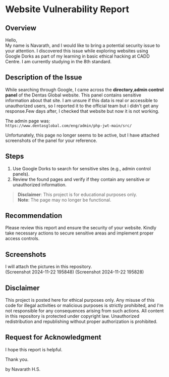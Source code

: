 # Website Vulnerability Report

## Overview
Hello,  
My name is Navarath, and I would like to bring a potential security issue to your attention. I discovered this issue while exploring websites using Google Dorks as part of my learning in basic ethical hacking at CADD Centre. I am currently studying in the 8th standard.

## Description of the Issue
While searching through Google, I came across the **directory**,**admin control panel** of the Dentas Global website. This panel contains sensitive information about that site. I am unsure if this data is real or accessible to unauthorized users, so I reported it to the official team but i didn't get any response.Few days after, I checked that website but now it is not working.

The admin page was:  
`https://www.dentasglobal.com/eng/admin/php-jwt-main/src/`  

Unfortunately, this page no longer seems to be active, but I have attached screenshots of the panel for your reference.

## Steps
1. Use Google Dorks to search for sensitive sites (e.g., admin control panels).
2. Review the found pages and verify if they contain any sensitive or unauthorized information.

> **Disclaimer**: This project is for educational purposes only.  
> **Note**: The page may no longer be functional.

## Recommendation
Please review this report and ensure the security of your website. Kindly take necessary actions to secure sensitive areas and implement proper access controls.

## Screenshots
I will attach the pictures in this repository.  
(Screenshot 2024-11-22 195848)
(Screenshot 2024-11-22 195828)

## Disclaimer
This project is posted here for ethical purposes only. Any misuse of this code for illegal activities or malicious purposes is strictly prohibited, and I'm not responsible for any consequences arising from such actions. All content in this repository is protected under copyright law. Unauthorized redistribution and republishing without proper authorization is prohibited.

## Request for Acknowledgment
I hope this report is helpful. 

Thank you.

by Navarath H.S.
